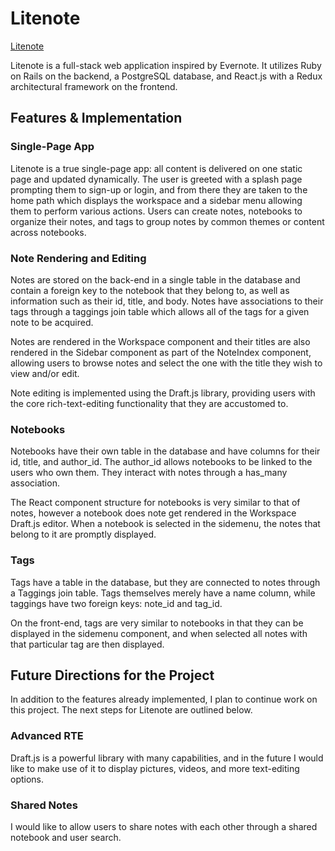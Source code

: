 # Litenote

[Litenote][heroku]

[heroku]: https://react-note-app.herokuapp.com

Litenote is a full-stack web application inspired by Evernote.  It utilizes Ruby on Rails on the backend, a PostgreSQL database, and React.js with a Redux architectural framework on the frontend.  

## Features & Implementation

### Single-Page App

Litenote is a true single-page app: all content is delivered on one static page and updated dynamically. The user is greeted with a splash page prompting them to sign-up or login, and from there they are taken to the home path which displays the workspace and a sidebar menu allowing them to perform various actions.  Users can create notes, notebooks to organize their notes, and tags to group notes by common themes or content across notebooks.

### Note Rendering and Editing

  Notes are stored on the back-end in a single table in the database and contain a foreign key to the notebook that they belong to, as well as information such as their id, title, and body.  Notes have associations to their tags through a taggings join table which allows all of the tags for a given note to be acquired.

  Notes are rendered in the Workspace component and their titles are also rendered in the Sidebar component as part of the NoteIndex component, allowing users to browse notes and select the one with the title they wish to view and/or edit.


Note editing is implemented using the Draft.js library, providing users with the core rich-text-editing functionality that they are accustomed to.

### Notebooks

Notebooks have their own table in the database and have columns for their id, title, and author_id.  The author_id allows notebooks to be linked to the users who own them.  They interact with notes through a has_many association.

The React component structure for notebooks is very similar to that of notes, however a notebook does note get rendered in the Workspace Draft.js editor.  When a notebook is selected in the sidemenu, the notes that belong to it are promptly displayed.

### Tags

Tags have a table in the database, but they are connected to notes through a Taggings join table.  Tags themselves merely have a name column, while taggings have two foreign keys: note_id and tag_id.

On the front-end, tags are very similar to notebooks in that they can be displayed in the sidemenu component, and when selected all notes with that particular tag are then displayed.


## Future Directions for the Project

In addition to the features already implemented, I plan to continue work on this project.  The next steps for Litenote are outlined below.

### Advanced RTE

Draft.js is a powerful library with many capabilities, and in the future I would like to make use of it to display pictures, videos, and more text-editing options.

### Shared Notes

I would like to allow users to share notes with each other through a shared notebook and user search.
